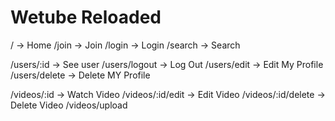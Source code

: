 # Wetube Reloaded

/ -> Home
/join -> Join
/login -> Login
/search -> Search

/users/:id -> See user
/users/logout -> Log Out
/users/edit -> Edit My Profile
/users/delete -> Delete MY Profile

/videos/:id -> Watch Video
/videos/:id/edit -> Edit Video
/videos/:id/delete -> Delete Video
/videos/upload
